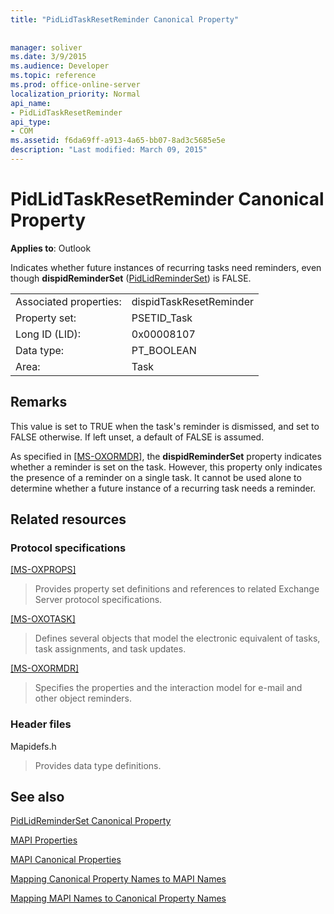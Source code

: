 ```yaml
---
title: "PidLidTaskResetReminder Canonical Property"
 
 
manager: soliver
ms.date: 3/9/2015
ms.audience: Developer
ms.topic: reference
ms.prod: office-online-server
localization_priority: Normal
api_name:
- PidLidTaskResetReminder
api_type:
- COM
ms.assetid: f6da69ff-a913-4a65-bb07-8ad3c5685e5e
description: "Last modified: March 09, 2015"
---
```


# PidLidTaskResetReminder Canonical Property

  
  
**Applies to**: Outlook 
  
Indicates whether future instances of recurring tasks need reminders, even though **dispidReminderSet** ([PidLidReminderSet](pidlidreminderset-canonical-property.md)) is FALSE.
  
|||
|:-----|:-----|
|Associated properties:  <br/> |dispidTaskResetReminder  <br/> |
|Property set:  <br/> |PSETID_Task  <br/> |
|Long ID (LID):  <br/> |0x00008107  <br/> |
|Data type:  <br/> |PT_BOOLEAN  <br/> |
|Area:  <br/> |Task  <br/> |
   
## Remarks

This value is set to TRUE when the task's reminder is dismissed, and set to FALSE otherwise. If left unset, a default of FALSE is assumed.
  
As specified in [[MS-OXORMDR]](http://msdn.microsoft.com/library/5454ebcc-e5d1-4da8-a598-d393b101caab%28Office.15%29.aspx), the **dispidReminderSet** property indicates whether a reminder is set on the task. However, this property only indicates the presence of a reminder on a single task. It cannot be used alone to determine whether a future instance of a recurring task needs a reminder. 
  
## Related resources

### Protocol specifications

[[MS-OXPROPS]](http://msdn.microsoft.com/library/f6ab1613-aefe-447d-a49c-18217230b148%28Office.15%29.aspx)
  
> Provides property set definitions and references to related Exchange Server protocol specifications.
    
[[MS-OXOTASK]](http://msdn.microsoft.com/library/55600ec0-6195-4730-8436-59c7931ef27e%28Office.15%29.aspx)
  
> Defines several objects that model the electronic equivalent of tasks, task assignments, and task updates.
    
[[MS-OXORMDR]](http://msdn.microsoft.com/library/5454ebcc-e5d1-4da8-a598-d393b101caab%28Office.15%29.aspx)
  
> Specifies the properties and the interaction model for e-mail and other object reminders.
    
### Header files

Mapidefs.h
  
> Provides data type definitions.
    
## See also



[PidLidReminderSet Canonical Property](pidlidreminderset-canonical-property.md)


[MAPI Properties](mapi-properties.md)
  
[MAPI Canonical Properties](mapi-canonical-properties.md)
  
[Mapping Canonical Property Names to MAPI Names](mapping-canonical-property-names-to-mapi-names.md)
  
[Mapping MAPI Names to Canonical Property Names](mapping-mapi-names-to-canonical-property-names.md)

